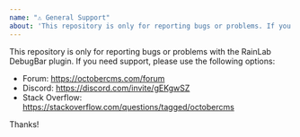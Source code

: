 ```yaml
---
name: "⚠️ General Support"
about: 'This repository is only for reporting bugs or problems. If you need help using the DebugBar plugin, see: https://octobercms.com/support'
---
```


This repository is only for reporting bugs or problems with the RainLab DebugBar plugin. If you need support, please use
the following options:

- Forum: https://octobercms.com/forum
- Discord: https://discord.com/invite/gEKgwSZ
- Stack Overflow: https://stackoverflow.com/questions/tagged/octobercms

Thanks!
